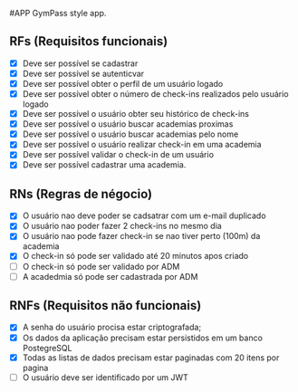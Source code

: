 #APP
GymPass style app.

## RFs (Requisitos funcionais)


- [x] Deve ser possível se cadastrar
- [x] Deve ser possível se autenticvar
- [x] Deve ser possível obter o perfil de um usuário logado
- [x] Deve ser possível obter o número de check-ins realizados pelo usuário logado
- [x] Deve ser possível o usuário obter seu histórico de check-ins
- [x] Deve ser possível o usuário buscar academias proximas
- [x] Deve ser possível o usuário buscar academias pelo nome
- [x] Deve ser possível o usuário realizar check-in em uma academia
- [x] Deve ser possível validar o check-in de um usuário
- [x] Deve ser possível cadastrar uma academia.

## RNs (Regras de négocio)

- [x] O usuário nao deve poder se cadsatrar com um e-mail duplicado
- [x] O usuário nao poder fazer 2 check-ins no mesmo dia
- [x] O usuário nao pode fazer check-in se nao tiver perto (100m) da academia
- [x] O check-in só pode ser validado até 20 minutos apos criado
- [ ] O check-in só pode ser validado por ADM
- [ ] A acadedmia só pode ser cadastrada por ADM

## RNFs (Requisitos não funcionais)

- [x] A senha do usuário procisa estar criptografada;
- [x] Os dados da aplicação precisam estar persistidos em um banco PostegreSQL
- [X] Todas as listas de dados precisam estar paginadas com 20 itens por pagina
- [ ] O usuário deve ser identificado por um JWT